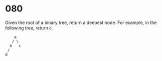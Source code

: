 [_metadata_:number]:-      "80"
[_metadata_:difficulty]:-  "Easy"
[_metadata_:asker]:-       "Google"
[_metadata_:tags]:-        "binary-tree"

# 080

Given the root of a binary tree, return a deepest node. For example, in the following tree, return `d`.

```
    a
   / \
  b   c
 /
d
```
